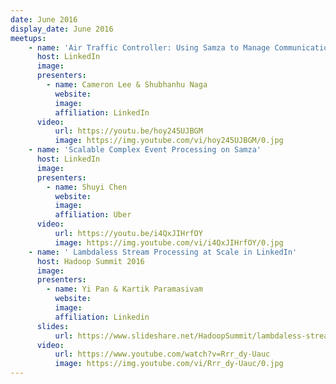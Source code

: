 ```yaml
---
date: June 2016
display_date: June 2016
meetups:
    - name: 'Air Traffic Controller: Using Samza to Manage Communications with Members '
      host: LinkedIn
      image: 
      presenters:
        - name: Cameron Lee & Shubhanhu Naga
          website: 
          image:
          affiliation: LinkedIn
      video:
          url: https://youtu.be/hoy245UJBGM
          image: https://img.youtube.com/vi/hoy245UJBGM/0.jpg
    - name: 'Scalable Complex Event Processing on Samza' 
      host: LinkedIn
      image: 
      presenters:
        - name: Shuyi Chen
          website: 
          image:
          affiliation: Uber
      video:
          url: https://youtu.be/i4QxJIHrfOY
          image: https://img.youtube.com/vi/i4QxJIHrfOY/0.jpg
    - name: ' Lambdaless Stream Processing at Scale in LinkedIn'
      host: Hadoop Summit 2016
      image: 
      presenters:
        - name: Yi Pan & Kartik Paramasivam
          website: 
          image:
          affiliation: Linkedin
      slides:
          url: https://www.slideshare.net/HadoopSummit/lambdaless-stream-processing-scale-in-linkedin
      video:
          url: https://www.youtube.com/watch?v=Rrr_dy-Uauc
          image: https://img.youtube.com/vi/Rrr_dy-Uauc/0.jpg
---
```

<!--
   Licensed to the Apache Software Foundation (ASF) under one or more
   contributor license agreements.  See the NOTICE file distributed with
   this work for additional information regarding copyright ownership.
   The ASF licenses this file to You under the Apache License, Version 2.0
   (the "License"); you may not use this file except in compliance with
   the License.  You may obtain a copy of the License at

       http://www.apache.org/licenses/LICENSE-2.0

   Unless required by applicable law or agreed to in writing, software
   distributed under the License is distributed on an "AS IS" BASIS,
   WITHOUT WARRANTIES OR CONDITIONS OF ANY KIND, either express or implied.
   See the License for the specific language governing permissions and
   limitations under the License.
-->